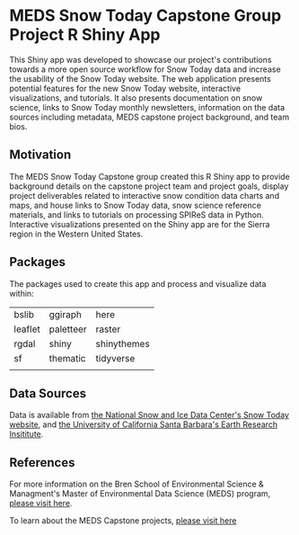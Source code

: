 # MEDS Snow Today Capstone Group Project R Shiny App

This Shiny app was developed to showcase our project's contributions towards a more open source workflow for Snow Today data and increase the usability of the Snow Today website. The web application presents potential features for the new Snow Today website, interactive visualizations, and tutorials. It also presents documentation on snow science, links to Snow Today monthly newsletters, information on the data sources including metadata, MEDS capstone project background, and team bios.

## Motivation

The MEDS Snow Today Capstone group created this R Shiny app to provide background details on the capstone project team and project goals, display project deliverables related to interactive snow condition data charts and maps, and house links to Snow Today data, snow science reference materials, and links to tutorials on processing SPIReS data in Python. Interactive visualizations presented on the Shiny app are for the Sierra region in the Western United States.

## Packages

The packages used to create this app and process and visualize data within:

|            |            |                |
| ---------- | -----------| ---------------|
|  bslib     |  ggiraph   |  here          | 
|  leaflet   |  paletteer |  raster        | 
|  rgdal     |  shiny     |  shinythemes   |
|  sf        |  thematic  |  tidyverse     |
|            |            |                |


## Data Sources

Data is available from [the National Snow and Ice Data Center's Snow Today website](https://nsidc.org/reports/snow-today), and [the University of California Santa Barbara's Earth Research Insititute](https://snow.ucsb.edu/index.php/remotely-sensed-products/).

## References

For more information on the Bren School of Environmental Science & Managment's Master of Environmental Data Science (MEDS) program, [please visit here](https://bren.ucsb.edu/masters-programs/master-environmental-data-science).

To learn about the MEDS Capstone projects, [please visit here](https://bren.ucsb.edu/masters-programs/master-environmental-data-science/meds-capstone-projects)
